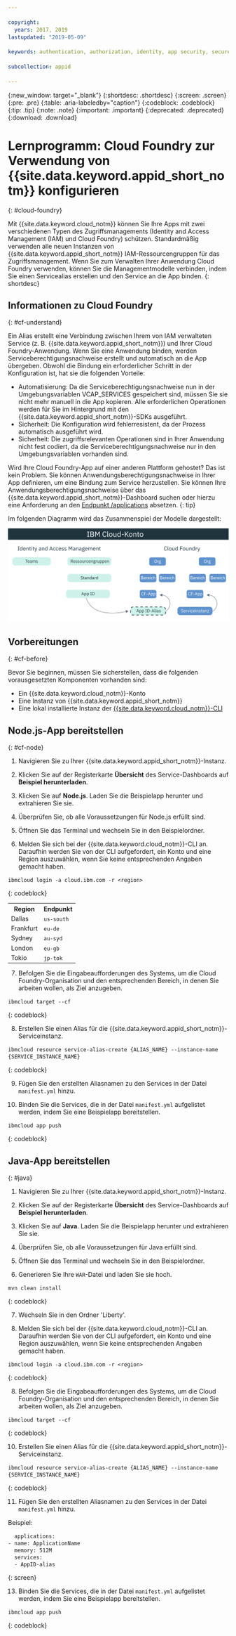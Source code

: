 ```yaml
---

copyright:
  years: 2017, 2019
lastupdated: "2019-05-09"

keywords: authentication, authorization, identity, app security, secure, development, cloud foundry, access management, iam, java, node.js

subcollection: appid

---
```


{:new_window: target="_blank"}
{:shortdesc: .shortdesc}
{:screen: .screen}
{:pre: .pre}
{:table: .aria-labeledby="caption"}
{:codeblock: .codeblock}
{:tip: .tip}
{:note: .note}
{:important: .important}
{:deprecated: .deprecated}
{:download: .download}


# Lernprogramm: Cloud Foundry zur Verwendung von {{site.data.keyword.appid_short_notm}} konfigurieren
{: #cloud-foundry}

Mit {{site.data.keyword.cloud_notm}} können Sie Ihre Apps mit zwei verschiedenen Typen des Zugriffsmanagements (Identity and Access Management (IAM) und Cloud Foundry) schützen. Standardmäßig verwenden alle neuen Instanzen von {{site.data.keyword.appid_short_notm}} IAM-Ressourcengruppen für das Zugriffsmanagement. Wenn Sie zum Verwalten Ihrer Anwendung Cloud Foundry verwenden, können Sie die Managementmodelle verbinden, indem Sie einen Servicealias erstellen und den Service an die App binden.
{: shortdesc}


## Informationen zu Cloud Foundry
{: #cf-understand}

Ein Alias erstellt eine Verbindung zwischen Ihrem von IAM verwalteten Service (z. B. {{site.data.keyword.appid_short_notm}}) und Ihrer Cloud Foundry-Anwendung. Wenn Sie eine Anwendung binden, werden Serviceberechtigungsnachweise erstellt und automatisch an die App übergeben. Obwohl die Bindung ein erforderlicher Schritt in der Konfiguration ist, hat sie die folgenden Vorteile:

* Automatisierung: Da die Serviceberechtigungsnachweise nun in der Umgebungsvariablen VCAP_SERVICES gespeichert sind, müssen Sie sie nicht mehr manuell in die App kopieren. Alle erforderlichen Operationen werden für Sie im Hintergrund mit den {{site.data.keyword.appid_short_notm}}-SDKs ausgeführt.
* Sicherheit: Die Konfiguration wird fehlerresistent, da der Prozess automatisch ausgeführt wird.
* Sicherheit: Die zugriffsrelevanten Operationen sind in Ihrer Anwendung nicht fest codiert, da die Serviceberechtigungsnachweise nur in den Umgebungsvariablen vorhanden sind.

Wird Ihre Cloud Foundry-App auf einer anderen Plattform gehostet? Das ist kein Problem. Sie können Anwendungsberechtigungsnachweise in Ihrer App definieren, um eine Bindung zum Service herzustellen. Sie können Ihre Anwendungsberechtigungsnachweise über das {{site.data.keyword.appid_short_notm}}-Dashboard suchen oder hierzu eine Anforderung an den [Endpunkt /applications](https://us-south.appid.cloud.ibm.com/swagger-ui/#!/Applications/registerApplication) absetzen.
{: tip}

Im folgenden Diagramm wird das Zusammenspiel der Modelle dargestellt:

![Bindung einer Cloud Foundry-App](images/cf-alias.png)

## Vorbereitungen
{: #cf-before}

Bevor Sie beginnen, müssen Sie sicherstellen, dass die folgenden vorausgesetzten Komponenten vorhanden sind:

* Ein {{site.data.keyword.cloud_notm}}-Konto
* Eine Instanz von {{site.data.keyword.appid_short_notm}}
* Eine lokal installierte Instanz der [{{site.data.keyword.cloud_notm}}-CLI](/docs/cli/reference/ibmcloud?topic=cloud-cli-ibmcloud-cli#ibmcloud-cli)

## Node.js-App bereitstellen
{: #cf-node}


1. Navigieren Sie zu Ihrer {{site.data.keyword.appid_short_notm}}-Instanz.

2. Klicken Sie auf der Registerkarte **Übersicht** des Service-Dashboards auf **Beispiel herunterladen**.

3. Klicken Sie auf **Node.js**. Laden Sie die Beispielapp herunter und extrahieren Sie sie.

4. Überprüfen Sie, ob alle Voraussetzungen für Node.js erfüllt sind.

5. Öffnen Sie das Terminal und wechseln Sie in den Beispielordner.

6. Melden Sie sich bei der {{site.data.keyword.cloud_notm}}-CLI an. Daraufhin werden Sie von der CLI aufgefordert, ein Konto und eine Region auszuwählen, wenn Sie keine entsprechenden Angaben gemacht haben.

  ```
  ibmcloud login -a cloud.ibm.com -r <region>
  ```
  {: codeblock}

  <table>
    <tr>
      <th>Region</th>
      <th>Endpunkt</th>
    </tr>
    <tr>
      <td>Dallas</td>
      <td><code>us-south</code></td>
    </tr>
    <tr>
      <td>Frankfurt</td>
      <td><code>eu-de</code></td>
    </tr>
    <tr>
      <td>Sydney</td>
      <td><code>au-syd</code></td>
    </tr>
    <tr>
      <td>London</td>
      <td><code>eu-gb</code></td>
    </tr>
    <tr>
      <td>Tokio</td>
      <td><code>jp-tok</code></td>
    </tr>
  </table>

7. Befolgen Sie die Eingabeaufforderungen des Systems, um die Cloud Foundry-Organisation und den entsprechenden Bereich, in denen Sie arbeiten wollen, als Ziel anzugeben.

  ```
  ibmcloud target --cf
  ```
  {: codeblock}

8. Erstellen Sie einen Alias für die {{site.data.keyword.appid_short_notm}}-Serviceinstanz.

  ```
  ibmcloud resource service-alias-create {ALIAS_NAME} --instance-name {SERVICE_INSTANCE_NAME}
  ```
  {: codeblock}

9. Fügen Sie den erstellten Aliasnamen zu den Services in der Datei `manifest.yml` hinzu.

10. Binden Sie die Services, die in der Datei `manifest.yml` aufgelistet werden, indem Sie eine Beispielapp bereitstellen.

  ```
  ibmcloud app push
  ```
  {: codeblock}

## Java-App bereitstellen
{: #java}

1. Navigieren Sie zu Ihrer {{site.data.keyword.appid_short_notm}}-Instanz.

2. Klicken Sie auf der Registerkarte **Übersicht** des Service-Dashboards auf **Beispiel herunterladen**.

3. Klicken Sie auf **Java**. Laden Sie die Beispielapp herunter und extrahieren Sie sie.

4. Überprüfen Sie, ob alle Voraussetzungen für Java erfüllt sind.

5. Öffnen Sie das Terminal und wechseln Sie in den Beispielordner.

6. Generieren Sie Ihre `WAR`-Datei und laden Sie sie hoch.

  ```
  mvn clean install
  ```
  {: codeblock}

7. Wechseln Sie in den Ordner 'Liberty'.

8. Melden Sie sich bei der {{site.data.keyword.cloud_notm}}-CLI an. Daraufhin werden Sie von der CLI aufgefordert, ein Konto und eine Region auszuwählen, wenn Sie keine entsprechenden Angaben gemacht haben.

  ```
  ibmcloud login -a cloud.ibm.com -r <region>
  ```
  {: codeblock}

8. Befolgen Sie die Eingabeaufforderungen des Systems, um die Cloud Foundry-Organisation und den entsprechenden Bereich, in denen Sie arbeiten wollen, als Ziel anzugeben.

  ```
  ibmcloud target --cf
  ```
  {: codeblock}

10. Erstellen Sie einen Alias für die {{site.data.keyword.appid_short_notm}}-Serviceinstanz.

  ```
  ibmcloud resource service-alias-create {ALIAS_NAME} --instance-name {SERVICE_INSTANCE_NAME}
  ```
  {: codeblock}

11. Fügen Sie den erstellten Aliasnamen zu den Services in der Datei `manifest.yml` hinzu.

  Beispiel:
  ```
    applications:
  - name: ApplicationName
    memory: 512M
    services:
    - AppID-alias
  ```
  {: screen}

13. Binden Sie die Services, die in der Datei `manifest.yml` aufgelistet werden, indem Sie eine Beispielapp bereitstellen.

  ```
  ibmcloud app push
  ```
  {: codeblock}

